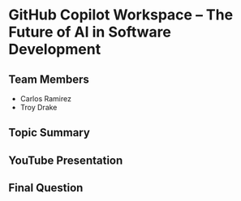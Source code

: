 # GitHub Copilot Workspace – The Future of AI in Software Development

## Team Members

- Carlos Ramirez 
- Troy Drake



## Topic Summary



## YouTube Presentation



## Final Question
